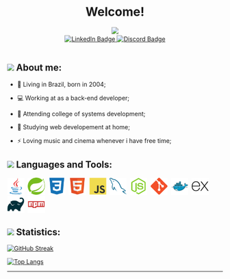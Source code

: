 
<h1 align="center">
  Welcome!
</h1>

<div align="center">
  <img src="https://64.media.tumblr.com/tumblr_lpqe5d0bA01qehmh1o1_500.gif" width="300"/>
</div>

<div align="center">
  <a href="https://www.linkedin.com/in/pablo-antonio-garcia-silva-junior-20b75a253/">
    <img src="https://img.shields.io/badge/LinkedIn-blue?style=for-the-badge&logo=linkedin&logoColor=white" alt="LinkedIn Badge"/>
  </a>
  <a href="https://discord.com/users/485587783352713260/">
    <img src="https://img.shields.io/badge/Discord-7289da?style=for-the-badge&logo=discord&logoColor=white" alt="Discord Badge"/>
  </a>
</div>

<div align="center">
  <img src="https://komarev.com/ghpvc/?username=SmashingThosePumpkins&style=flat-square&color=red" alt=""/>
</div>

<h2>
  <img src="https://thumbs.gfycat.com/TestyConstantKissingbug-max-1mb.gif" width="30px">
  About me:
</h2>

- :baby: Living in Brazil, born in 2004;

- :computer: Working at as a back-end developer;

- :seedling: Attending college of systems development;

- :brain: Studying web developement at home;

- :zap: Loving music and cinema whenever i have free time;

<h2>
  <img src="https://thumbs.gfycat.com/FriendlyGreedyDromaeosaur-max-1mb.gif" width="25px">
  Languages and Tools:
</h2>

<p>
<img src="https://github.com/devicons/devicon/blob/master/icons/java/java-original.svg" title="Java" alt="Java" width="40" height="40"/>&nbsp;
<img src="https://github.com/devicons/devicon/blob/master/icons/spring/spring-original.svg" title="Spring" alt="Spring" width="40" height="40"/>&nbsp;
<img src="https://github.com/devicons/devicon/blob/master/icons/css3/css3-plain.svg"  title="CSS3" alt="CSS" width="40" height="40"/>&nbsp;
<img src="https://github.com/devicons/devicon/blob/master/icons/html5/html5-original.svg" title="HTML5" alt="HTML" width="40" height="40"/>&nbsp;
<img src="https://github.com/devicons/devicon/blob/master/icons/javascript/javascript-original.svg" title="JavaScript" alt="JavaScript" width="40" height="40"/>&nbsp;
<img src="https://github.com/devicons/devicon/blob/master/icons/mysql/mysql-original.svg" title="MySQL"  alt="MySQL" width="40" height="40"/>&nbsp;
<img src="https://github.com/devicons/devicon/blob/master/icons/nodejs/nodejs-original.svg" title="NodeJS" alt="NodeJS" width="40" height="40"/>&nbsp;
<img src="https://github.com/devicons/devicon/blob/master/icons/git/git-original.svg" title="Git" alt="Git" width="40" height="40"/>&nbsp;
<img src="https://github.com/devicons/devicon/blob/master/icons/docker/docker-original.svg" title="Docker" width="40" height="40"/>&nbsp;
<img src="https://github.com/devicons/devicon/blob/master/icons/express/express-original.svg" title="Express" width="40" height="40"/>&nbsp;
<img src="https://github.com/devicons/devicon/blob/master/icons/gradle/gradle-plain.svg" title="Gradle" width="40" height="40"/>&nbsp;
<img src="https://github.com/devicons/devicon/blob/master/icons/npm/npm-original-wordmark.svg" title="NPM" width="40" height="40"/>&nbsp;
</p>

<h2>
  <img src="http://pa1.narvii.com/6561/1435a4c9f592fad8b180afbd92754ed57883cbb1_00.gif" width="25px">
  Statistics:
</h2>

[![GitHub Streak](http://github-readme-streak-stats.herokuapp.com?user=SmashingThosePumpkins&theme=dark&background=000000)](https://git.io/streak-stats)

[![Top Langs](https://github-readme-stats.vercel.app/api/top-langs/?username=SmashingThosePumpkins&layout=compact&theme=vision-friendly-dark)](https://github.com/anuraghazra/github-readme-stats)

---
